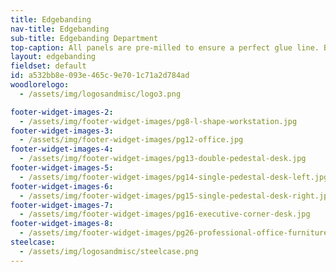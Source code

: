 ```yaml
---
title: Edgebanding
nav-title: Edgebanding
sub-title: Edgebanding Department
top-caption: All panels are pre-milled to ensure a perfect glue line. By using both linear and contour edgebanding equipment, we can process your order with the utmost efficiency. All our products are manufactured with environmentally superior ABS edgebanding.
layout: edgebanding
fieldset: default
id: a532bb8e-093e-465c-9e70-1c71a2d784ad
woodlorelogo:
  - /assets/img/logosandmisc/logo3.png

footer-widget-images-2:
  - /assets/img/footer-widget-images/pg8-l-shape-workstation.jpg
footer-widget-images-3:
  - /assets/img/footer-widget-images/pg12-office.jpg
footer-widget-images-4:
  - /assets/img/footer-widget-images/pg13-double-pedestal-desk.jpg
footer-widget-images-5:
  - /assets/img/footer-widget-images/pg14-single-pedestal-desk-left.jpg
footer-widget-images-6:
  - /assets/img/footer-widget-images/pg15-single-pedestal-desk-right.jpg
footer-widget-images-7:
  - /assets/img/footer-widget-images/pg16-executive-corner-desk.jpg
footer-widget-images-8:
  - /assets/img/footer-widget-images/pg26-professional-office-furniture.jpg
steelcase:
  - /assets/img/logosandmisc/steelcase.png
---
```

